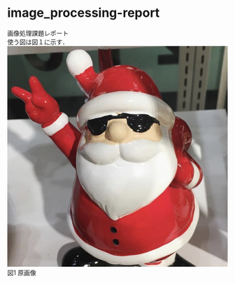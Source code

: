 # image_processing-report
画像処理課題レポート  
使う図は図１に示す．
![原画像](https://github.com/hongyuting2017/image_processing/blob/master/image/603.jpg)  
図1 原画像
